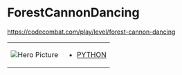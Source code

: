 # ForestCannonDancing 

https://codecombat.com/play/level/forest-cannon-dancing
<table>
<tr>
<td>

![Hero Picture](hero.png?raw=true "Hero Picture")

</td>
<td>
<ul>
<li>

[PYTHON](ForestCannonDancing.py)

</li>
</td>
</tr>
<table>